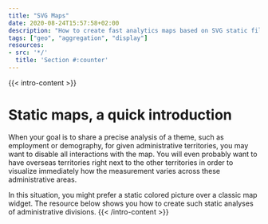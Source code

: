 ```yaml
---
title: "SVG Maps"
date: 2020-08-24T15:57:58+02:00
description: "How to create fast analytics maps based on SVG static files and data aggregation"
tags: ["geo", "aggregation", "display"]
resources:
- src: '*/'
  title: 'Section #:counter'
---
```


{{< intro-content >}}
# Static maps, a quick introduction

When your goal is to share a precise analysis of a theme, such as employment or demography, for given administrative territories, you may want to disable all interactions with the map. You will even probably want to have overseas territories right next to the other territories in order to visualize immediately how the measurement varies across these administrative areas.

In this situation, you might prefer a static colored picture over a classic map widget. The resource below shows you how to create such static analyses of administrative divisions.
{{< /intro-content >}}
